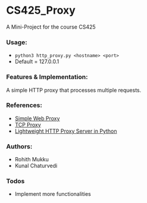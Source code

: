 # CS425_Proxy
A Mini-Project for the course CS425

### Usage:
  - `python3 http_proxy.py <hostname> <port>`
  - Default <hostname> = 127.0.0.1

### Features & Implementation:
A simple HTTP proxy that processes multiple requests.

### References:
  - [Simple Web Proxy](http://luugiathuy.com/2011/03/simple-web-proxy-python/)
  - [TCP Proxy](http://voorloopnul.com/blog/a-python-proxy-in-less-than-100-lines-of-code/)
  - [Lightweight HTTP Proxy Server in Python](https://github.com/abhinavsingh/proxy.py)

### Authors:

  - Rohith Mukku
  - Kunal Chaturvedi

### Todos

 - Implement more functionalities
